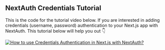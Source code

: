 ## NextAuth Credentials Tutorial

This is the code for the tutorial video below. If you are interested in adding credentials (username, password) authentication to your Next.js app with NextAuth. This tutorial below will help you out 👇

[![How to use Credentials Authentication in Next.js with NextAuth?](https://img.youtube.com/vi/fqXC2V-MSV4/0.jpg)](https://www.youtube.com/watch?v=fqXC2V-MSV4)

